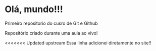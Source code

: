 # Olá, mundo!!!
 Primeiro repositorio do cusro de Git e Github

 Repositório criado durante uma aula ao vivo!
 
<<<<<<< Updated upstream
 Essa linha adicionei diretamente no site!!